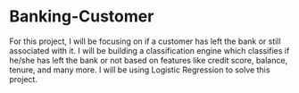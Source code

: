 # Banking-Customer
For this project, I will be focusing on if a customer has left the bank or still associated with it. I will be building a classification engine which classifies if he/she has left the bank or not based on features like credit score, balance, tenure, and many more. I will be using Logistic Regression to solve this project.
